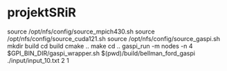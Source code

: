 # projektSRiR

source /opt/nfs/config/source_mpich430.sh
source /opt/nfs/config/source_cuda121.sh
source /opt/nfs/config/source_gaspi.sh
mkdir build
cd build
cmake ..
make
cd ..
gaspi_run -m nodes -n 4 $GPI_BIN_DIR/gaspi_wrapper.sh $(pwd)/build/bellman_ford_gaspi ./input/input_10.txt 2 1
